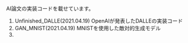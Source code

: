 AI論文の実装コードを載せています。

1. Unfinished_DALLE(2021.04.19) OpenAIが発表したDALLEの実装コード
2. GAN_MNIST(2021.04.19) MNISTを使用した敵対的生成モデル
3. 
